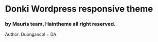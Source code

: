 <h1>Donki Wordpress responsive theme</h1>
<h3>by Mauris team, Haintheme all right reserved.</h3>
<p>Author: Duongancol + DA</p>